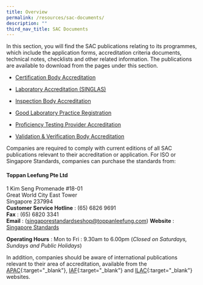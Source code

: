 ```yaml
---
title: Overview
permalink: /resources/sac-documents/
description: ""
third_nav_title: SAC Documents
---
```

In this section, you will find the SAC publications relating to its programmes, which include the application forms, accreditation criteria documents, technical notes, checklists and other related information. The publications are available to download from the pages under this section.

* [Certification Body Accreditation](/resources/sac-documents/certification-body-accreditation)

* [Laboratory Accreditation (SINGLAS)](/resources/sac-documents/laboratory-accreditation)

* [Inspection Body Accreditation](/resources/sac-documents/inspection-body-accreditation)

* [Good Laboratory Practice Registration](/resources/sac-documents/good-laboratory-practice-registration)

* [Proficiency Testing Provider Accreditation](/resources/sac-documents/proficiency-testing-provider-accreditation) 

* [Validation &amp; Verification Body Accreditation](/resources/sac-documents/validation-and-verification-body-accreditation)

Companies are required to comply with current editions of all SAC publications relevant to their accreditation or application. For ISO or Singapore Standards, companies can purchase the standards from: 

#### Toppan Leefung Pte Ltd 
1 Kim Seng Promenade #18-01\
Great World City East Tower\
Singapore 237994\
**Customer Service Hotline** : (65) 6826 9691\
**Fax** : (65) 6820 3341\
**Email** : 
(singaporestandardseshop@toppanleefung.com)
**Website** : 
[Singapore Standards](https://www.singaporestandardseshop.sg/)

**Operating Hours** : Mon to Fri : 9.30am to 6.00pm (*Closed on Saturdays, Sundays and Public Holidays*)


In addition, companies should be aware of international publications relevant to their area of accreditation, available from the [APAC](https://www.apac-accreditation.org/){:target="_blank"}, [IAF](http://www.iaf.nu/){:target="_blank"} and [ILAC](http://www.ilac.org/){:target="\_blank"} websites.

<!--COMMENT: the '{:target="\_blank"}' at the end of the Markdown webpage URL syntax is used to open the URL in a new window tab -->